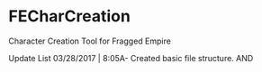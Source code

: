 # FECharCreation
Character Creation Tool for Fragged Empire



Update List
03/28/2017 | 8:05A- Created basic file structure. AND